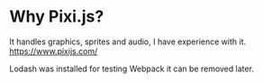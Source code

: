 # Why Pixi.js?
It handles graphics, sprites and audio, I have experience with it.
https://www.pixijs.com/

Lodash was installed for testing Webpack it can be removed later.